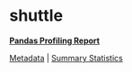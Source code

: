 # shuttle

[**Pandas Profiling Report**](https://epistasislab.github.io/penn-ml-benchmarks/profile/shuttle.html)

[Metadata](metadata.yaml) | [Summary Statistics](summary_stats.tsv)

